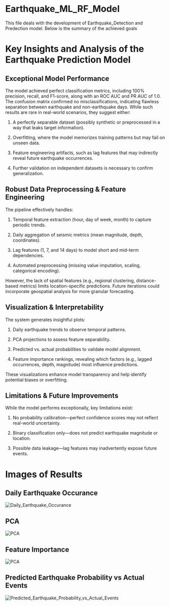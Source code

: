 # Earthquake_ML_RF_Model
This file deals with the development of Earthquake_Detection and Predection model. Below is the summary of the achieved goals

# Key Insights and Analysis of the Earthquake Prediction Model
## Exceptional Model Performance
The model achieved perfect classification metrics, including 100% precision, recall, and F1-score, along with an ROC AUC and PR AUC of 1.0. The confusion matrix confirmed no misclassifications, indicating flawless separation between earthquake and non-earthquake days. While such results are rare in real-world scenarios, they suggest either:

1. A perfectly separable dataset (possibly synthetic or preprocessed in a way that leaks target information).

2. Overfitting, where the model memorizes training patterns but may fail on unseen data.

3. Feature engineering artifacts, such as lag features that may indirectly reveal future earthquake occurrences.

4. Further validation on independent datasets is necessary to confirm generalization.

## Robust Data Preprocessing & Feature Engineering
The pipeline effectively handles:

1. Temporal feature extraction (hour, day of week, month) to capture periodic trends.

2. Daily aggregation of seismic metrics (mean magnitude, depth, coordinates).

3. Lag features (1, 7, and 14 days) to model short and mid-term dependencies.

4. Automated preprocessing (missing value imputation, scaling, categorical encoding).

However, the lack of spatial features (e.g., regional clustering, distance-based metrics) limits location-specific predictions. Future iterations could incorporate geospatial analysis for more granular forecasting.

## Visualization & Interpretability
The system generates insightful plots:

1. Daily earthquake trends to observe temporal patterns.

2. PCA projections to assess feature separability.

3. Predicted vs. actual probabilities to validate model alignment.

4. Feature importance rankings, revealing which factors (e.g., lagged occurrences, depth, magnitude) most influence predictions.

These visualizations enhance model transparency and help identify potential biases or overfitting.

## Limitations & Future Improvements
While the model performs exceptionally, key limitations exist:

1. No probability calibration—perfect confidence scores may not reflect real-world uncertainty.

2. Binary classification only—does not predict earthquake magnitude or location.

3. Possible data leakage—lag features may inadvertently expose future events.


# Images of Results
## Daily Earthquake Occurance
![Daily_Earthquake_Occurance](https://github.com/user-attachments/assets/08998fec-9753-460e-adc7-cf739cd059c7)


## PCA
![PCA](https://github.com/user-attachments/assets/d4766d48-c802-49e9-a03d-53d2889aac0a)


## Feature Importance
![PCA](https://github.com/user-attachments/assets/f7b3df52-d97e-41e8-a736-6f04119da5cf)


## Predicted Earthquake Probability vs Actual Events
![Predicted_Earthquake_Probability_vs_Actual_Events](https://github.com/user-attachments/assets/e56af1ac-51e7-4fcc-88ee-2ea521db4bc2)

